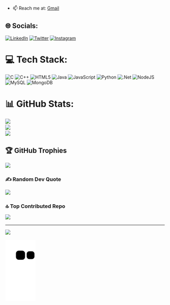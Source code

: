   
- 📫 Reach me at: [Gmail](mailto:chaudarsp@gmail.com)

## 🌐 Socials:
[![LinkedIn](https://img.shields.io/badge/LinkedIn-%230077B5.svg?logo=linkedin&logoColor=white)](https://www.linkedin.com/in/shivrajchaudar)   [![Twitter](https://img.shields.io/badge/Twitter-%231DA1F2.svg?logo=Twitter&logoColor=white)](https://x.com/shivraj_1415)    [![Instagram](https://img.shields.io/badge/Instagram-%23E4405F.svg?logo=Instagram&logoColor=white)](https://www.instagram.com/shivraj_1415/)
# 💻 Tech Stack:
![C](https://img.shields.io/badge/c-%2300599C.svg?style=for-the-badge&logo=c&logoColor=white) ![C++](https://img.shields.io/badge/c++-%2300599C.svg?style=for-the-badge&logo=c%2B%2B&logoColor=white) ![HTML5](https://img.shields.io/badge/html5-%23E34F26.svg?style=for-the-badge&logo=html5&logoColor=white) ![Java](https://img.shields.io/badge/java-%23ED8B00.svg?style=for-the-badge&logo=openjdk&logoColor=white) ![JavaScript](https://img.shields.io/badge/javascript-%23323330.svg?style=for-the-badge&logo=javascript&logoColor=%23F7DF1E) ![Python](https://img.shields.io/badge/python-3670A0?style=for-the-badge&logo=python&logoColor=ffdd54) ![.Net](https://img.shields.io/badge/.NET-5C2D91?style=for-the-badge&logo=.net&logoColor=white) ![NodeJS](https://img.shields.io/badge/node.js-6DA55F?style=for-the-badge&logo=node.js&logoColor=white) ![MySQL](https://img.shields.io/badge/mysql-4479A1.svg?style=for-the-badge&logo=mysql&logoColor=white) ![MongoDB](https://img.shields.io/badge/MongoDB-%234ea94b.svg?style=for-the-badge&logo=mongodb&logoColor=white)
# 📊 GitHub Stats:
![](https://github-readme-stats.vercel.app/api?username=rajchaudar&theme=ambient_gradient&hide_border=false&include_all_commits=true&count_private=true)<br/>
![](https://github-readme-streak-stats.herokuapp.com/?user=rajchaudar&theme=ambient_gradient&hide_border=false)<br/>
![](https://github-readme-stats.vercel.app/api/top-langs/?username=rajchaudar&theme=ambient_gradient&hide_border=false&include_all_commits=true&count_private=true&layout=compact)

## 🏆 GitHub Trophies
![](https://github-profile-trophy.vercel.app/?username=rajchaudar&theme=ambient_gradient&no-frame=false&no-bg=false&margin-w=4)

### ✍️ Random Dev Quote
![](https://quotes-github-readme.vercel.app/api?type=horizontal&theme=merko)

### 🔝 Top Contributed Repo
![](https://github-contributor-stats.vercel.app/api?username=rajchaudar&limit=5&theme=dark&combine_all_yearly_contributions=true)

---
[![](https://visitcount.itsvg.in/api?id=rajchaudar&icon=10&color=5)](https://visitcount.itsvg.in)

![Snake Animation](https://raw.githubusercontent.com/rajchaudar/rajchaudar/output/dist/snake.svg)



